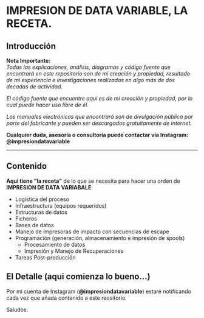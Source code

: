 # **IMPRESION DE DATA VARIABLE**, LA RECETA.

## Introducción

**Nota Importante:**  
_Todas las explicaciones, análisis, diagramas y código fuente que encontrará en este repositorio son de mi creación y  propiedad, resultado de mi experiencia e investigaciones realizadas en  algo más de dos decadas de actividad._

_El código fuente que encuentre aqui es de mi creación y propiedad, por lo cual puede hacer uso libre de él._

_Los manuales electrónicos que encontrará son de divulgación pública por parte del fabricante y pueden ser descargados  gratuitamente de internet._ 

**Cualquier duda, asesoría o consultoría puede contactar vía Instagram: @impresiondatavariable**

------------
## Contenido

**Aqui tiene "la receta"** de lo que se necesita para hacer una orden de **IMPRESION DE DATA VARIABALE**:

- Logística del proceso
- Infraestructura (equipos requeridos)
- Estructuras de datos
- Ficheros
- Bases de datos
- Manejo de impresoras de impacto con secuencias de escape
- Programación (generación, almacenamiento e impresión de spools)
	- Procesamiento de datos
	- Impresión y Manejo de Recuperaciones
- Tareas Post-producción

## El Detalle (aqui comienza lo bueno...)

Por mi cuenta de Instagram (**@impresiondatavariable**) estaré notificando cada vez que añada contenido a este reositorio.

Saludos.
